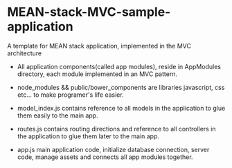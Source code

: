 # MEAN-stack-MVC-sample-application


A template for MEAN stack application, implemented in the MVC architecture


+ All application components(called app modules), reside in AppModules directory,
  each module implemented in an MVC pattern.

+ node_modules && public/bower_components are libraries javascript, css etc... to make programer's life easier.

+ model_index.js contains reference to all models in the application to glue them easily to the main app.

+ routes.js contains routing directions and reference to all controllers in the application to glue them later to the main app.

+ app.js main application code, initialize database connection, server code, manage assets and connects all app modules together.
